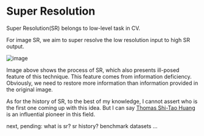 # Super Resolution

Super Resolution(SR) belongs to low-level task in CV.

For image SR, we aim to super resolve the low resolution input to high SR output.

![image](https://user-images.githubusercontent.com/36061421/119450479-87f18b80-bd66-11eb-8b56-5df25f6f2556.png)

Image above shows the process of SR, which also presents ill-posed feature of this technique. This feature comes from information deficiency. Obviously, we need to restore more information than information provided in the original image. 

As for the history of SR, to the best of my knowledge, I cannot assert who is the first one coming up with this idea. But I can say [Thomas Shi-Tao Huang](https://grainger.illinois.edu/about/directory/faculty/t-huang1) is an influential pioneer in this field.



next, pending: what is sr? sr history? benchmark datasets ...


